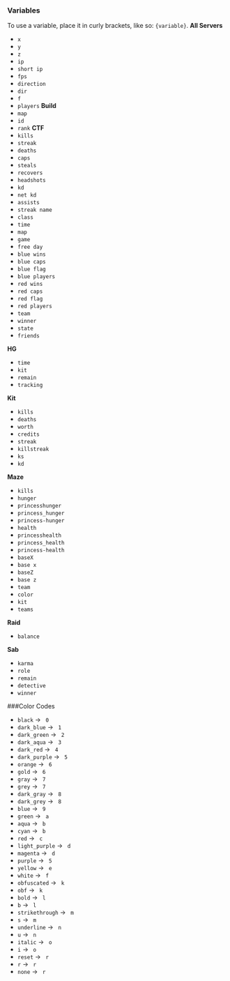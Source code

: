 ### Variables
To use a variable, place it in curly brackets, like so: `{variable}`.
**All Servers**
- `x`
- `y`
- `z`
- `ip`
- `short ip`
- `fps`
- `direction`
- `dir`
- `f`
- `players`
**Build**
- `map`
- `id`
- `rank`
**CTF**
- `kills`
- `streak`
- `deaths`
- `caps`
- `steals`
- `recovers`
- `headshots`
- `kd`
- `net kd`
- `assists`
- `streak name`
- `class`
- `time`
- `map`
- `game`
- `free day`
- `blue wins`
- `blue caps`
- `blue flag`
- `blue players`
- `red wins`
- `red caps`
- `red flag`
- `red players`
- `team`
- `winner`
- `state`
- `friends`

**HG**
- `time`
- `kit`
- `remain`
- `tracking`

**Kit**
- `kills`
- `deaths`
- `worth`
- `credits`
- `streak`
- `killstreak`
- `ks`
- `kd`

**Maze**
- `kills`
- `hunger`
- `princesshunger`
- `princess_hunger`
- `princess-hunger`
- `health`
- `princesshealth`
- `princess_health`
- `princess-health`
- `baseX`
- `base x`
- `baseZ`
- `base z`
- `team`
- `color`
- `kit`
- `teams`

**Raid**
- `balance`

**Sab**
- `karma`
- `role`
- `remain`
- `detective`
- `winner`

###Color Codes
- `black` -> ` 0`
- `dark_blue` -> ` 1`
- `dark_green` -> ` 2`
- `dark_aqua` -> ` 3`
- `dark_red` -> ` 4`
- `dark_purple` -> ` 5`
- `orange` -> ` 6`
- `gold` -> ` 6`
- `gray` -> ` 7`
- `grey` -> ` 7`
- `dark_gray` -> ` 8`
- `dark_grey` -> ` 8`
- `blue` -> ` 9`
- `green` -> ` a`
- `aqua` -> ` b`
- `cyan` -> ` b`
- `red` -> ` c`
- `light_purple` -> ` d`
- `magenta` -> ` d`
- `purple` -> ` 5`
- `yellow` -> ` e`
- `white` -> ` f`
- `obfuscated` -> ` k`
- `obf` -> ` k`
- `bold` -> ` l`
- `b` -> ` l`
- `strikethrough` -> ` m`
- `s` -> ` m`
- `underline` -> ` n`
- `u` -> ` n`
- `italic` -> ` o`
- `i` -> ` o`
- `reset` -> ` r`
- `r` -> ` r`
- `none` -> ` r`